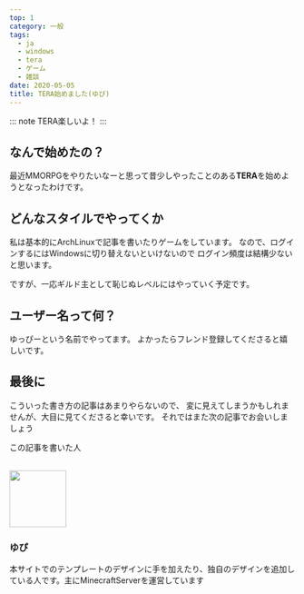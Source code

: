 ```yaml
---
top: 1
category: 一般
tags:
  - ja
  - windows
  - tera
  - ゲーム
  - 雑談
date: 2020-05-05
title: TERA始めました(ゆぴ)
---
```


<!-- markdownlint-disable MD033 -->

<!-- more -->

::: note
TERA楽しいよ！
:::

<TOC />

## なんで始めたの？

最近MMORPGをやりたいなーと思って昔少しやったことのある**TERA**を始めようとなったわけです。

## どんなスタイルでやってくか

私は基本的にArchLinuxで記事を書いたりゲームをしています。
なので、ログインするにはWindowsに切り替えないといけないので
ログイン頻度は結構少ないと思います。

ですが、一応ギルド主として恥じぬレベルにはやっていく予定です。

## ユーザー名って何？

ゆっぴーという名前でやってます。
よかったらフレンド登録してくださると嬉しいです。

## 最後に

こういった書き方の記事はあまりやらないので、
変に見えてしまうかもしれませんが、大目に見てくださると幸いです。
それではまた次の記事でお会いしましょう

<div class="auther-grid">
  <article class="auther-side">
    <div class="auther-line">
        <div class="balloon1">
          <p>この記事を書いた人</p>
        </div>
        <br>
        <img
        class="auther-icon"
        src="https://repo.akarinext.org/assets/image/icon/yupix-icon.png"
        width="100"
        height="100"
        />
          <h3>ゆぴ</h3>
    </div>
  </article>
  <section class="auther-main">
    <div class="auther-main">
      本サイトでのテンプレートのデザインに手を加えたり、独自のデザインを追加している人です。主にMinecraftServerを運営しています
    </div>
  </section>
</div>
